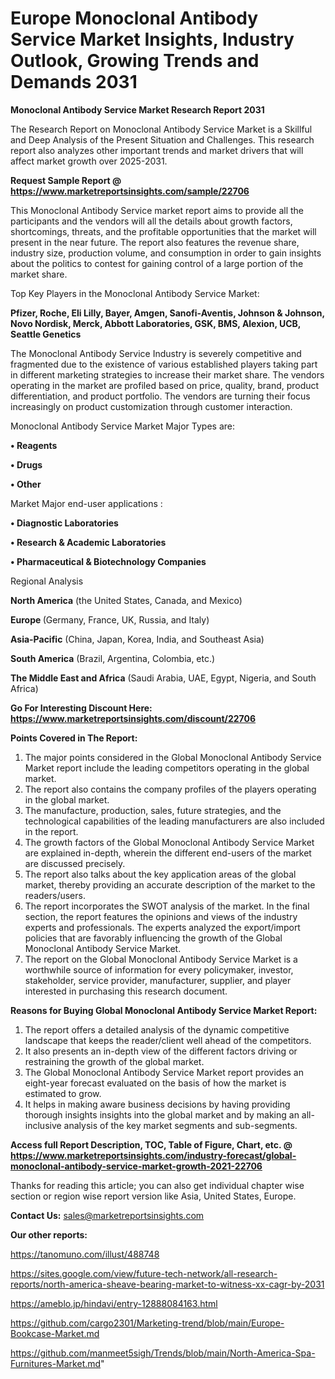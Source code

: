 # Europe Monoclonal Antibody Service Market Insights, Industry Outlook, Growing Trends and Demands 2031

<strong>Monoclonal Antibody Service Market Research Report 2031</strong>

The Research Report on Monoclonal Antibody Service Market is a Skillful and Deep Analysis of the Present Situation and Challenges. This research report also analyzes other important trends and market drivers that will affect market growth over 2025-2031.

<strong>Request Sample Report @ <a href=https://www.marketreportsinsights.com/sample/22706>https://www.marketreportsinsights.com/sample/22706</a></strong>

This Monoclonal Antibody Service market report aims to provide all the participants and the vendors will all the details about growth factors, shortcomings, threats, and the profitable opportunities that the market will present in the near future. The report also features the revenue share, industry size, production volume, and consumption in order to gain insights about the politics to contest for gaining control of a large portion of the market share.

Top Key Players in the Monoclonal Antibody Service Market:

<strong>Pfizer, Roche, Eli Lilly, Bayer, Amgen, Sanofi-Aventis, Johnson & Johnson, Novo Nordisk, Merck, Abbott Laboratories, GSK, BMS, Alexion, UCB, Seattle Genetics</strong>

The Monoclonal Antibody Service Industry is severely competitive and fragmented due to the existence of various established players taking part in different marketing strategies to increase their market share. The vendors operating in the market are profiled based on price, quality, brand, product differentiation, and product portfolio. The vendors are turning their focus increasingly on product customization through customer interaction.

Monoclonal Antibody Service Market Major Types are:

<strong>• Reagents

• Drugs

• Other</strong>

Market Major end-user applications :

<strong>• Diagnostic Laboratories

• Research & Academic Laboratories

• Pharmaceutical & Biotechnology Companies</strong>

Regional Analysis

</u><strong><b>North America</b></strong> (the United States, Canada, and Mexico)

<strong><b>Europe </b></strong>(Germany, France, UK, Russia, and Italy)

<strong><b>Asia-Pacific</b></strong> (China, Japan, Korea, India, and Southeast Asia)

<strong><b>South America</b></strong> (Brazil, Argentina, Colombia, etc.)

<strong><b>The Middle East and Africa</b></strong> (Saudi Arabia, UAE, Egypt, Nigeria, and South Africa)

<strong>Go For Interesting Discount Here: <a href=https://www.marketreportsinsights.com/discount/22706>https://www.marketreportsinsights.com/discount/22706</a></strong>

<strong>Points Covered in The Report:</strong>
<ol>
  <li>The major points considered in the Global Monoclonal Antibody Service Market report include the leading competitors operating in the global market.</li>
  <li>The report also contains the company profiles of the players operating in the global market.</li>
  <li>The manufacture, production, sales, future strategies, and the technological capabilities of the leading manufacturers are also included in the report.</li>
  <li>The growth factors of the Global Monoclonal Antibody Service Market are explained in-depth, wherein the different end-users of the market are discussed precisely.</li>
  <li>The report also talks about the key application areas of the global market, thereby providing an accurate description of the market to the readers/users.</li>
  <li>The report incorporates the SWOT analysis of the market. In the final section, the report features the opinions and views of the industry experts and professionals. The experts analyzed the export/import policies that are favorably influencing the growth of the Global Monoclonal Antibody Service Market.</li>
  <li>The report on the Global Monoclonal Antibody Service Market is a worthwhile source of information for every policymaker, investor, stakeholder, service provider, manufacturer, supplier, and player interested in purchasing this research document.</li>
</ol>
<strong>Reasons for Buying Global Monoclonal Antibody Service Market Report:</strong>

<ol>
  <li>The report offers a detailed analysis of the dynamic competitive landscape that keeps the reader/client well ahead of the competitors.</li>
  <li>It also presents an in-depth view of the different factors driving or restraining the growth of the global market.</li>
  <li>The Global Monoclonal Antibody Service Market report provides an eight-year forecast evaluated on the basis of how the market is estimated to grow.</li>
  <li>It helps in making aware business decisions by having providing thorough insights insights into the global market and by making an all-inclusive analysis of the key market segments and sub-segments.</li>
</ol>
<strong>Access full Report Description, TOC, Table of Figure, Chart, etc. @ <a href=https://www.marketreportsinsights.com/industry-forecast/global-monoclonal-antibody-service-market-growth-2021-22706>https://www.marketreportsinsights.com/industry-forecast/global-monoclonal-antibody-service-market-growth-2021-22706</a></strong>


Thanks for reading this article; you can also get individual chapter wise section or region wise report version like Asia, United States, Europe.

<strong>Contact Us:</strong>
sales@marketreportsinsights.com

<strong>Our other reports:</strong>

<a href=https://tanomuno.com/illust/488748>https://tanomuno.com/illust/488748</a>

<a href=https://sites.google.com/view/future-tech-network/all-research-reports/north-america-sheave-bearing-market-to-witness-xx-cagr-by-2031>https://sites.google.com/view/future-tech-network/all-research-reports/north-america-sheave-bearing-market-to-witness-xx-cagr-by-2031</a>

<a href=https://ameblo.jp/hindavi/entry-12888084163.html>https://ameblo.jp/hindavi/entry-12888084163.html</a>

<a href=https://github.com/cargo2301/Marketing-trend/blob/main/Europe-Bookcase-Market.md>https://github.com/cargo2301/Marketing-trend/blob/main/Europe-Bookcase-Market.md</a>

<a href=https://github.com/manmeet5sigh/Trends/blob/main/North-America-Spa-Furnitures-Market.md>https://github.com/manmeet5sigh/Trends/blob/main/North-America-Spa-Furnitures-Market.md</a>"
